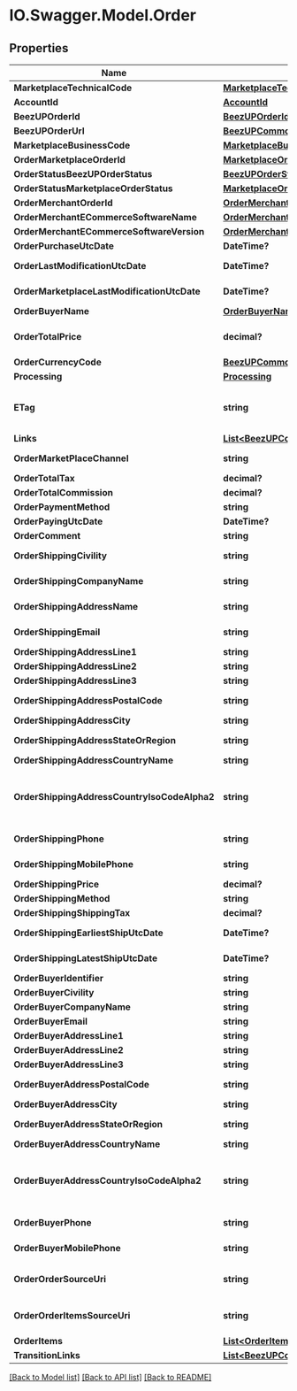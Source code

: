 # IO.Swagger.Model.Order
## Properties

Name | Type | Description | Notes
------------ | ------------- | ------------- | -------------
**MarketplaceTechnicalCode** | [**MarketplaceTechnicalCode**](MarketplaceTechnicalCode.md) |  | 
**AccountId** | [**AccountId**](AccountId.md) |  | 
**BeezUPOrderId** | [**BeezUPOrderId**](BeezUPOrderId.md) |  | 
**BeezUPOrderUrl** | [**BeezUPCommonHttpUrl**](BeezUPCommonHttpUrl.md) |  | [optional] 
**MarketplaceBusinessCode** | [**MarketplaceBusinessCode**](MarketplaceBusinessCode.md) |  | 
**OrderMarketplaceOrderId** | [**MarketplaceOrderId**](MarketplaceOrderId.md) |  | 
**OrderStatusBeezUPOrderStatus** | [**BeezUPOrderStatus**](BeezUPOrderStatus.md) |  | 
**OrderStatusMarketplaceOrderStatus** | [**MarketplaceOrderStatus**](MarketplaceOrderStatus.md) |  | [optional] 
**OrderMerchantOrderId** | [**OrderMerchantOrderId**](OrderMerchantOrderId.md) |  | [optional] 
**OrderMerchantECommerceSoftwareName** | [**OrderMerchantECommerceSoftwareName**](OrderMerchantECommerceSoftwareName.md) |  | [optional] 
**OrderMerchantECommerceSoftwareVersion** | [**OrderMerchantECommerceSoftwareVersion**](OrderMerchantECommerceSoftwareVersion.md) |  | [optional] 
**OrderPurchaseUtcDate** | **DateTime?** | The purchase date of this order | 
**OrderLastModificationUtcDate** | **DateTime?** | The last modification UTC date done by BeezUP of this order. | 
**OrderMarketplaceLastModificationUtcDate** | **DateTime?** | The last modification UTC date done by the marketplace on this order. | 
**OrderBuyerName** | [**OrderBuyerName**](OrderBuyerName.md) |  | [optional] 
**OrderTotalPrice** | **decimal?** | The total price of this order (corresponding to the amount paid by the customer) | [optional] 
**OrderCurrencyCode** | [**BeezUPCommonCurrencyCode**](BeezUPCommonCurrencyCode.md) |  | [optional] 
**Processing** | [**Processing**](Processing.md) |  | 
**ETag** | **string** | ETag value to identify the order. For more details go to this link: http://tools.ietf.org/html/rfc7232#section-2.3  | 
**Links** | [**List&lt;BeezUPCommonLink2&gt;**](BeezUPCommonLink2.md) |  | 
**OrderMarketPlaceChannel** | **string** | Useful to identify the origin of the order. For example in Amazon. | [optional] 
**OrderTotalTax** | **decimal?** | The total tax of this order | [optional] 
**OrderTotalCommission** | **decimal?** | The total commission of this order | [optional] 
**OrderPaymentMethod** | **string** | The payment method of this order | [optional] 
**OrderPayingUtcDate** | **DateTime?** | The UTC date of the payment of this order | [optional] 
**OrderComment** | **string** | The comment associated to this order | [optional] 
**OrderShippingCivility** | **string** | The civility of the person in the shipping address for this order | [optional] 
**OrderShippingCompanyName** | **string** | The company name of the shipping address for this order | [optional] 
**OrderShippingAddressName** | **string** | The name of the person in the shipping address for this order | [optional] 
**OrderShippingEmail** | **string** | The email of the person in the shipping address for this order | [optional] 
**OrderShippingAddressLine1** | **string** | The shipping address line 1 of this order | [optional] 
**OrderShippingAddressLine2** | **string** | The shipping address line 2 of this order | [optional] 
**OrderShippingAddressLine3** | **string** | The shipping address line 3 of this order | [optional] 
**OrderShippingAddressPostalCode** | **string** | The shipping address postal code of this order | [optional] 
**OrderShippingAddressCity** | **string** | The shipping address city of this order | [optional] 
**OrderShippingAddressStateOrRegion** | **string** | The shipping address state or region of this order | [optional] 
**OrderShippingAddressCountryName** | **string** | The shipping address country name | [optional] 
**OrderShippingAddressCountryIsoCodeAlpha2** | **string** | The shipping address country iso code alpha 2 (see http://en.wikipedia.org/wiki/ISO_3166-1_alpha-2#Decoding_table for more details) | [optional] 
**OrderShippingPhone** | **string** | The phone number of the person in the shipping address for this order | [optional] 
**OrderShippingMobilePhone** | **string** | The mobile phone number of the person in the shipping address for this order | [optional] 
**OrderShippingPrice** | **decimal?** | The shipping price of this order | [optional] 
**OrderShippingMethod** | **string** | The shipping method of this order | [optional] 
**OrderShippingShippingTax** | **decimal?** | The shipping tax for this order | [optional] 
**OrderShippingEarliestShipUtcDate** | **DateTime?** | The UTC date of the earliest ship for this order | [optional] 
**OrderShippingLatestShipUtcDate** | **DateTime?** | The UTC date of the latest ship for this order | [optional] 
**OrderBuyerIdentifier** | **string** | The buyer identifier for this order | [optional] 
**OrderBuyerCivility** | **string** | The buyer civility for this order | [optional] 
**OrderBuyerCompanyName** | **string** | The buyer company name for this order | [optional] 
**OrderBuyerEmail** | **string** | The email of the buyer for this order | [optional] 
**OrderBuyerAddressLine1** | **string** | The Buyer address line 1 of this order | [optional] 
**OrderBuyerAddressLine2** | **string** | The Buyer address line 2 of this order | [optional] 
**OrderBuyerAddressLine3** | **string** | The Buyer address line 3 of this order | [optional] 
**OrderBuyerAddressPostalCode** | **string** | The Buyer address postal code of this order | [optional] 
**OrderBuyerAddressCity** | **string** | The Buyer address city of this order | [optional] 
**OrderBuyerAddressStateOrRegion** | **string** | The Buyer address state or region of this order | [optional] 
**OrderBuyerAddressCountryName** | **string** | The Buyer address country name | [optional] 
**OrderBuyerAddressCountryIsoCodeAlpha2** | **string** | The Buyer address country iso code alpha 2 (see http://en.wikipedia.org/wiki/ISO_3166-1_alpha-2#Decoding_table for more details) | [optional] 
**OrderBuyerPhone** | **string** | The phone number of the buyer for this order | [optional] 
**OrderBuyerMobilePhone** | **string** | The mobile phone number of the buyer for this order | [optional] 
**OrderOrderSourceUri** | **string** | Technical information: The url to the source of this order. We received this information from the marketplace.  | [optional] 
**OrderOrderItemsSourceUri** | **string** | Technical information: The url to the source of this order items. We received this information from the marketplace.  | [optional] 
**OrderItems** | [**List&lt;OrderItem&gt;**](OrderItem.md) |  | 
**TransitionLinks** | [**List&lt;BeezUPCommonLink2&gt;**](BeezUPCommonLink2.md) |  | 

[[Back to Model list]](../README.md#documentation-for-models) [[Back to API list]](../README.md#documentation-for-api-endpoints) [[Back to README]](../README.md)

